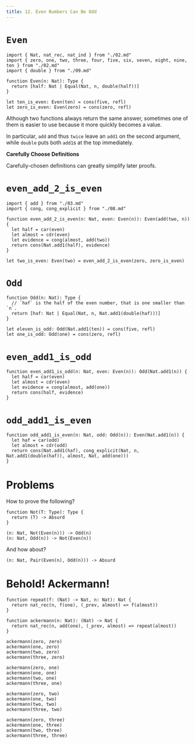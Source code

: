 ```yaml
---
title: 12. Even Numbers Can Be Odd
---
```


# `Even`

```cicada
import { Nat, nat_rec, nat_ind } from "./02.md"
import { zero, one, two, three, four, five, six, seven, eight, nine, ten } from "./02.md"
import { double } from "./09.md"

function Even(n: Nat): Type {
  return [half: Nat | Equal(Nat, n, double(half))]
}

let ten_is_even: Even(ten) = cons(five, refl)
let zero_is_even: Even(zero) = cons(zero, refl)
```

Although two functions always return the same answer,
sometimes one of them is easier to use
because it more quickly becomes a value.

In particular, `add` and thus `twice`
leave an `add1` on the second argument,
while `double` puts both `add1`s at the top immediately.

**Carefully Choose Definitions**

Carefully-chosen definitions can greatly simplify later proofs.

# `even_add_2_is_even`

```cicada
import { add } from "./03.md"
import { cong, cong_explicit } from "./08.md"

function even_add_2_is_even(n: Nat, even: Even(n)): Even(add(two, n)) {
  let half = car(even)
  let almost = cdr(even)
  let evidence = cong(almost, add(two))
  return cons(Nat.add1(half), evidence)
}

let two_is_even: Even(two) = even_add_2_is_even(zero, zero_is_even)
```

# `Odd`

```cicada
function Odd(n: Nat): Type {
  // `haf` is the half of the even number, that is one smaller than `n`.
  return [haf: Nat | Equal(Nat, n, Nat.add1(double(haf)))]
}

let eleven_is_odd: Odd(Nat.add1(ten)) = cons(five, refl)
let one_is_odd: Odd(one) = cons(zero, refl)
```

# `even_add1_is_odd`

```cicada
function even_add1_is_odd(n: Nat, even: Even(n)): Odd(Nat.add1(n)) {
  let half = car(even)
  let almost = cdr(even)
  let evidence = cong(almost, add(one))
  return cons(half, evidence)
}
```

# `odd_add1_is_even`

```cicada
function odd_add1_is_even(n: Nat, odd: Odd(n)): Even(Nat.add1(n)) {
  let haf = car(odd)
  let almost = cdr(odd)
  return cons(Nat.add1(haf), cong_explicit(Nat, n, Nat.add1(double(haf)), almost, Nat, add(one)))
}
```

# Problems

How to prove the following?

```cicada
function Not(T: Type): Type {
  return (T) -> Absurd
}

(n: Nat, Not(Even(n))) -> Odd(n)
(n: Nat, Odd(n)) -> Not(Even(n))
```

And how about?

```cicada
(n: Nat, Pair(Even(n), Odd(n))) -> Absurd
```

# Behold! Ackermann!

```cicada
function repeat(f: (Nat) -> Nat, n: Nat): Nat {
  return nat_rec(n, f(one), (_prev, almost) => f(almost))
}

function ackermann(n: Nat): (Nat) -> Nat {
  return nat_rec(n, add(one), (_prev, almost) => repeat(almost))
}

ackermann(zero, zero)
ackermann(one, zero)
ackermann(two, zero)
ackermann(three, zero)

ackermann(zero, one)
ackermann(one, one)
ackermann(two, one)
ackermann(three, one)

ackermann(zero, two)
ackermann(one, two)
ackermann(two, two)
ackermann(three, two)

ackermann(zero, three)
ackermann(one, three)
ackermann(two, three)
ackermann(three, three)
```
